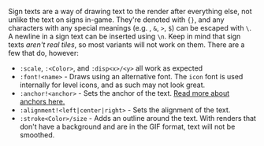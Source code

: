 Sign texts are a way of drawing text to the render after everything else, not unlike the text on signs in-game.
They're denoted with `{}`, and any characters with any special meanings (e.g. , `&`, `>`, `$`) can be escaped with `\`.
A newline in a sign text can be inserted using `\n`. 
Keep in mind that sign texts _aren't real tiles_, so most variants will not work on them. 
There are a few that do, however: 
- `:scale`, `:<Color>`, and `:disp<x>/<y>` all work as expected
- `:font!<name>` - Draws using an alternative font. The `icon` font is used internally for level icons, and as such may not look great. 
- `:anchor!<anchor>` - Sets the anchor of the text. [Read more about anchors here.](https://pillow.readthedocs.io/en/stable/handbook/text-anchors.html#text-anchors "Read more about anchors here.")
- `:alignment!<left|center|right>` - Sets the alignment of the text. 
- `:stroke<Color>/size` - Adds an outline around the text. With renders that don't have a background and are in the GIF format, text will not be smoothed.
